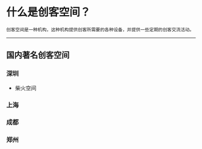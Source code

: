 # 什么是创客空间？

    创客空间是一种机构，这种机构提供创客所需要的各种设备，并提供一些定期的创客交流活动。
    
    

---


## 国内著名创客空间

### 深圳
* 柴火空间


### 上海

### 成都

### 郑州












